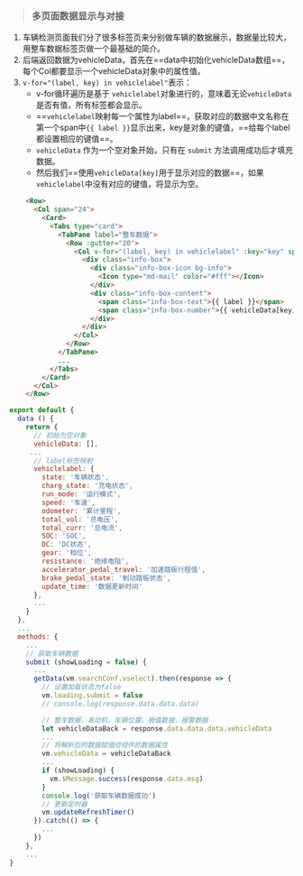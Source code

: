 > ### 多页面数据显示与对接

1. 车辆检测页面我们分了很多标签页来分别做车辆的数据展示，数据量比较大，用整车数据标签页做一个最基础的简介。
2. 后端返回数据为vehicleData，首先在==data中初始化vehicleData数组==，每个Col都要显示一个vehicleData对象中的属性值。
3. `v-for="(label, key) in vehiclelabel"`表示：
   - v-for循环遍历是基于 `vehiclelabel`对象进行的，意味着无论`vehicleData` 是否有值，所有标签都会显示。
   -  ==`vehiclelabel`映射每一个属性为label==，获取对应的数据中文名称在第一个span中`{{ label }}`显示出来，key是对象的键值，==给每个label都设置相应的键值==。
   - `vehicleData` 作为一个空对象开始，只有在 `submit` 方法调用成功后才填充数据。
   - 然后我们==使用`vehicleData[key]`用于显示对应的数据==，如果 `vehiclelabel`中没有对应的键值，将显示为空。

```html
    <Row>
      <Col span="24">
        <Card>
          <Tabs type="card">
            <TabPane label="整车数据">
              <Row :gutter="20">
                <Col v-for="(label, key) in vehiclelabel" :key="key" span="6">
                  <div class="info-box">
                    <div class="info-box-icon bg-info">
                      <Icon type="md-mail" color="#fff"></Icon>
                    </div>
                    <div class="info-box-content">
                      <span class="info-box-text">{{ label }}</span>
                      <span class="info-box-number">{{ vehicleData[key] }}</span>
                    </div>
                  </div>
                </Col>
              </Row>
            </TabPane>
            ...
          </Tabs>
        </Card>
      </Col>
    </Row>
```

```js
export default {
  data () {
    return {
      // 初始为空对象
      vehicleData: [],
	 ...
      // label标签映射
      vehiclelabel: {
        state: '车辆状态',
        charg_state: '充电状态',
        run_mode: '运行模式',
        speed: '车速',
        odometer: '累计里程',
        total_vol: '总电压',
        total_curr: '总电流',
        SOC: 'SOC',
        DC: 'DC状态',
        gear: '档位',
        resistance: '绝缘电阻',
        accelerator_pedal_travel: '加速踏板行程值',
        brake_pedal_state: '制动踏板状态',
        update_time: '数据更新时间'
      },
      ...
    }
  },
  ...
  methods: {
    ...
    // 获取车辆数据
    submit (showLoading = false) {
      ...
      getData(vm.searchConf.vselect).then(response => {
        // 设置加载状态为false
        vm.loading.submit = false
        // console.log(response.data.data.data)

        // 整车数据，发动机，车辆位置，极值数据，报警数据
        let vehicleDataBack = response.data.data.data.vehicleData
        ...
        // 将解析后的数据赋值给组件的数据属性
        vm.vehicleData = vehicleDataBack
        ...
        if (showLoading) {
          vm.$Message.success(response.data.msg)
        }
        console.log('获取车辆数据成功')
        // 更新定时器
        vm.updateRefreshTimer()
      }).catch(() => {
        ...
      })
    },
    ...
}
```
